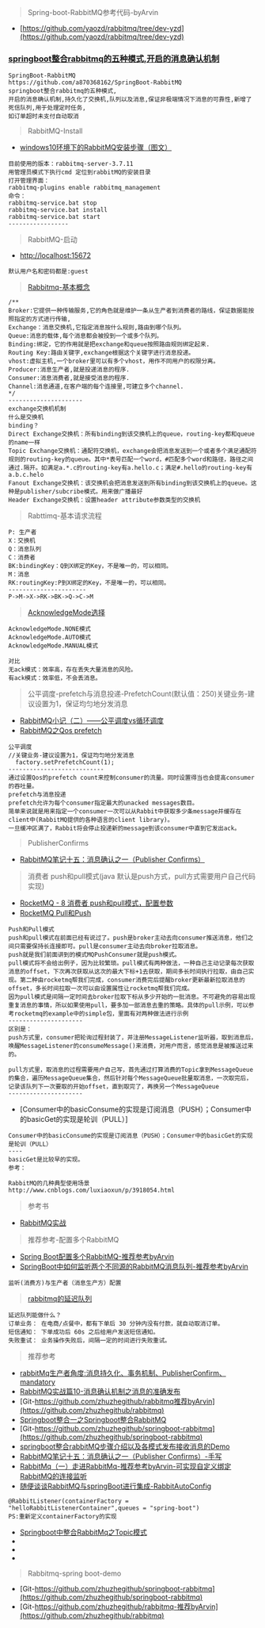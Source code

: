 > Spring-boot-RabbitMQ参考代码-byArvin
- [https://github.com/yaozd/rabbitmq/tree/dev-yzd](https://github.com/yaozd/rabbitmq/tree/dev-yzd)

### [springboot整合rabbitmq的五种模式,开启的消息确认机制](https://github.com/a870368162/SpringBoot-RabbitMQ)
```
SpringBoot-RabbitMQ
https://github.com/a870368162/SpringBoot-RabbitMQ
springboot整合rabbitmq的五种模式,
开启的消息确认机制,持久化了交换机,队列以及消息,保证非极端情况下消息的可靠性,新增了死信队列,用于处理定时任务,
如订单超时未支付自动取消
```

>  RabbitMQ-Install
- [windows10环境下的RabbitMQ安装步骤（图文）](https://blog.csdn.net/weixin_39735923/article/details/79288578)
```
目前使用的版本：rabbitmq-server-3.7.11 
用管理员模式下执行cmd 定位到rabbitMQ的安装目录
打开管理界面：
rabbitmq-plugins enable rabbitmq_management
命令：
rabbitmq-service.bat stop  
rabbitmq-service.bat install  
rabbitmq-service.bat start 
-----------------
```

>  RabbitMQ-启动
- [http://localhost:15672](http://localhost:15672) 
```
默认用户名和密码都是:guest
```
> [Rabbitmq-基本概念](https://blog.csdn.net/qq_38455201/article/details/80308771)
```
/**
Broker:它提供一种传输服务,它的角色就是维护一条从生产者到消费者的路线，保证数据能按照指定的方式进行传输, 
Exchange：消息交换机,它指定消息按什么规则,路由到哪个队列。 
Queue:消息的载体,每个消息都会被投到一个或多个队列。 
Binding:绑定，它的作用就是把exchange和queue按照路由规则绑定起来. 
Routing Key:路由关键字,exchange根据这个关键字进行消息投递。 
vhost:虚拟主机,一个broker里可以有多个vhost，用作不同用户的权限分离。 
Producer:消息生产者,就是投递消息的程序. 
Consumer:消息消费者,就是接受消息的程序. 
Channel:消息通道,在客户端的每个连接里,可建立多个channel.
*/
--------------------- 
exchange交换机机制
什么是交换机
binding？
Direct Exchange交换机：所有binding到该交换机上的queue，routing-key都和queue的name一样
Topic Exchange交换机：通配符交换机，exchange会把消息发送到一个或者多个满足通配符规则的routing-key的queue。其中*表号匹配一个word，#匹配多个word和路径，路径之间通过.隔开。如满足a.*.c的routing-key有a.hello.c；满足#.hello的routing-key有a.b.c.helo
Fanout Exchange交换机：该交换机会把消息发送到所有binding到该交换机上的queue。这种是publisher/subcribe模式。用来做广播最好
Header Exchange交换机：设置header attribute参数类型的交换机
```
> Rabttimq-基本请求流程
```
P: 生产者
X：交换机
Q：消息队列
C：消费者
BK:bindingKey：Q到X绑定的Key，不是唯一的，可以相同。
M：消息
RK:routingKey:P到X绑定的Key，不是唯一的，可以相同。
----------------------
P->M->X->RK->BK->Q->C->M
```
> [AcknowledgeMode选择](https://blog.csdn.net/weixin_38380858/article/details/84963944)
```
AcknowledgeMode.NONE模式
AcknowledgeMode.AUTO模式
AcknowledgeMode.MANUAL模式

对比
无ack模式：效率高，存在丢失大量消息的风险。
有ack模式：效率低，不会丢消息。
```
> 公平调度-prefetch与消息投递-PrefetchCount(默认值：250)关键业务-建议设置为1，保证均匀地分发消息
- [RabbitMQ小记（二）——公平调度vs循环调度](https://blog.csdn.net/qq_41599820/article/details/88077497)
- [RabbitMQ之Qos prefetch](https://www.jianshu.com/p/4d043d3045ca)
```
公平调度
//关键业务-建议设置为1，保证均匀地分发消息
  factory.setPrefetchCount(1);
---------------------------      
通过设置Qos的prefetch count来控制consumer的流量。同时设置得当也会提高consumer的吞吐量。
prefetch与消息投递
prefetch允许为每个consumer指定最大的unacked messages数目。
简单来说就是用来指定一个consumer一次可以从Rabbit中获取多少条message并缓存在client中(RabbitMQ提供的各种语言的client library)。
一旦缓冲区满了，Rabbit将会停止投递新的message到该consumer中直到它发出ack。
```

> PublisherConfirms
- [RabbitMQ笔记十五：消息确认之一（Publisher Confirms）](https://www.jianshu.com/p/0db95a3e972c)

> 消费者 push和pull模式(java 默认是push方式，pull方式需要用户自己代码实现)
- [RocketMQ - 8 消费者 push和pull模式，配置参数](https://blog.csdn.net/qq_32020035/article/details/82109547)
- [RocketMQ Pull和Push](https://blog.csdn.net/u014362882/article/details/80424527)
```
Push和Pull模式
push和pull模式在前面已经有说过了。push是broker主动去向consumer推送消息，他们之间只需要保持长连接即可。pull是consumer主动去向broker拉取消息。 
push就是我们前面讲到的模式MQPushConsumer就是push模式。 
pull模式将不会给出例子，因为比较繁琐。pull模式有两种做法，一种自己主动记录每次获取消息的offset，下次再次获取从这次的最大下标+1去获取，期间多长时间执行拉取，由自己实现。第二种由rocketmq帮我们完成，consumer消费完后提醒broker更新最新拉取消息的offset，多长时间拉取一次可以由设置属性让rocketmq帮我们完成。 
因为pull模式是间隔一定时间去broker拉取下标从多少开始的一批消息。不可避免的容易出现重复消息的事情，所以如果使用pull，要多加一部消息去重的策略。具体的pull示例，可以参考rocketmq的example中的simple包，里面有对两种做法进行示例
--------------------- 
区别是： 
push方式里，consumer把轮询过程封装了，并注册MessageListener监听器，取到消息后，唤醒MessageListener的consumeMessage()来消费，对用户而言，感觉消息是被推送过来的。

pull方式里，取消息的过程需要用户自己写，首先通过打算消费的Topic拿到MessageQueue的集合，遍历MessageQueue集合，然后针对每个MessageQueue批量取消息，一次取完后，记录该队列下一次要取的开始offset，直到取完了，再换另一个MessageQueue
--------------------- 
```
- [Consumer中的basicConsume的实现是订阅消息（PUSH）；Consumer中的basicGet的实现是轮训（PULL）]
```
Consumer中的basicConsume的实现是订阅消息（PUSH）；Consumer中的basicGet的实现是轮训（PULL）
----
basicGet是比较早的实现。
参考：

RabbitMQ的几种典型使用场景
http://www.cnblogs.com/luxiaoxun/p/3918054.html
```

> 参考书
- [RabbitMQ实战](https://book.douban.com/subject/26649178/?from=tag)

> 推荐参考-配置多个RabbitMQ
- [Spring Boot配置多个RabbitMQ-推荐参考byArvin](https://blog.csdn.net/qq_37608766/article/details/80912370)
- [SpringBoot中如何监听两个不同源的RabbitMQ消息队列-推荐参考byArvin](https://blog.csdn.net/u012129558/article/details/79495298)
```
监听(消费方)与生产者（消息生产方）配置
```
> [rabbitmq的延迟队列](https://blog.csdn.net/u012129558/article/details/85330768)
```
延迟队列能做什么？
订单业务： 在电商/点餐中，都有下单后 30 分钟内没有付款，就自动取消订单。
短信通知： 下单成功后 60s 之后给用户发送短信通知。
失败重试： 业务操作失败后，间隔一定的时间进行失败重试。
```

> 推荐参考
- [rabbitMq生产者角度:消息持久化、事务机制、PublisherConfirm、mandatory](https://blog.csdn.net/u014045580/article/details/70311746)
- [RabbitMQ实战篇10-消息确认机制之消息的准确发布](https://blog.csdn.net/zhuzhezhuzhe1/article/details/80706167)
- [Git-https://github.com/zhuzhegithub/rabbitmq推荐byArvin](https://github.com/zhuzhegithub/rabbitmq)
- [Springboot整合一之Springboot整合RabbitMQ](https://blog.csdn.net/zhuzhezhuzhe1/article/details/80454956)
- [Git-https://github.com/zhuzhegithub/springboot-rabbitmq](https://github.com/zhuzhegithub/springboot-rabbitmq)
- [springboot整合rabbitMQ步骤介绍以及各模式发布接收消息的Demo](https://blog.csdn.net/u011059021/article/details/79827793)
- [RabbitMQ笔记十五：消息确认之一（Publisher Confirms）-手写]()
- [RabbitMq（一）走进RabbitMq-推荐参考byArvin-可实现自定义绑定RabbitMQ的连接监听](https://www.jianshu.com/p/a5f7fce67803)
- [随便谈谈RabbitMQ与springBoot进行集成-RabbitAutoConfig](https://blog.csdn.net/roykingw/article/details/78404956)
```
@RabbitListener(containerFactory = "helloRabbitListenerContainer",queues = "spring-boot")
PS:重新定义containerFactory的实现
```
- [Springboot中整合RabbitMq之Topic模式](https://blog.csdn.net/zhaodj5660/article/details/79895562)
- []()
- []()
- []()

> Rabbitmq-spring boot-demo
- [Git-https://github.com/zhuzhegithub/springboot-rabbitmq](https://github.com/zhuzhegithub/springboot-rabbitmq)
- [Git-https://github.com/zhuzhegithub/rabbitmq-推荐byArvin](https://github.com/zhuzhegithub/rabbitmq)